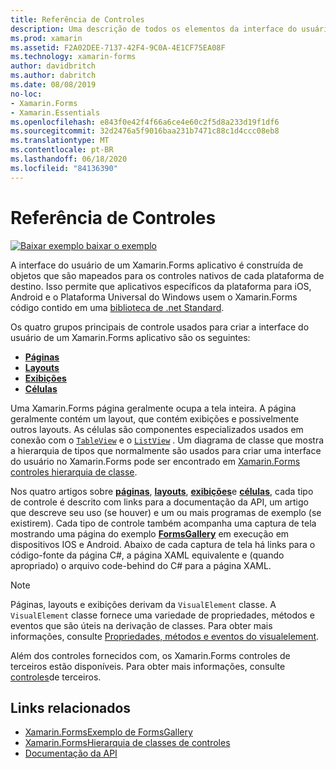 ```yaml
---
title: Referência de Controles
description: Uma descrição de todos os elementos da interface do usuário usados para construir um Xamarin.Forms aplicativo. Este artigo lista os grupos de controle que compõem a interface do usuário de um Xamarin.Forms aplicativo.
ms.prod: xamarin
ms.assetid: F2A02DEE-7137-42F4-9C0A-4E1CF75EA08F
ms.technology: xamarin-forms
author: davidbritch
ms.author: dabritch
ms.date: 08/08/2019
no-loc:
- Xamarin.Forms
- Xamarin.Essentials
ms.openlocfilehash: e843f0e42f4f66a6ce4e60c2f5d8a233d19f1df6
ms.sourcegitcommit: 32d2476a5f9016baa231b7471c88c1d4ccc08eb8
ms.translationtype: MT
ms.contentlocale: pt-BR
ms.lasthandoff: 06/18/2020
ms.locfileid: "84136390"
---
```

# <a name="controls-reference"></a>Referência de Controles

[![Baixar exemplo ](~/media/shared/download.png) baixar o exemplo](https://docs.microsoft.com/samples/xamarin/xamarin-forms-samples/formsgallery/)

A interface do usuário de um Xamarin.Forms aplicativo é construída de objetos que são mapeados para os controles nativos de cada plataforma de destino. Isso permite que aplicativos específicos da plataforma para iOS, Android e o Plataforma Universal do Windows usem o Xamarin.Forms código contido em uma [biblioteca de .net Standard](~/cross-platform/app-fundamentals/net-standard.md).

Os quatro grupos principais de controle usados para criar a interface do usuário de um Xamarin.Forms aplicativo são os seguintes:

- [**Páginas**](pages.md)
- [**Layouts**](layouts.md)
- [**Exibições**](views.md)
- [**Células**](cells.md)

Uma Xamarin.Forms página geralmente ocupa a tela inteira. A página geralmente contém um layout, que contém exibições e possivelmente outros layouts. As células são componentes especializados usados em conexão com o [`TableView`](views.md#tableview) e o [`ListView`](views.md#listview) . Um diagrama de classe que mostra a hierarquia de tipos que normalmente são usados para criar uma interface do usuário no Xamarin.Forms pode ser encontrado em [ Xamarin.Forms controles hierarquia de classe](~/xamarin-forms/internals/class-hierarchy.md).

Nos quatro artigos sobre [**páginas**](pages.md), [**layouts**](layouts.md), [**exibições**](views.md)e [**células**](cells.md), cada tipo de controle é descrito com links para a documentação da API, um artigo que descreve seu uso (se houver) e um ou mais programas de exemplo (se existirem). Cada tipo de controle também acompanha uma captura de tela mostrando uma página do exemplo [**FormsGallery**](https://docs.microsoft.com/samples/xamarin/xamarin-forms-samples/formsgallery) em execução em dispositivos IOS e Android. Abaixo de cada captura de tela há links para o código-fonte da página C#, a página XAML equivalente e (quando apropriado) o arquivo code-behind do C# para a página XAML.

> [!NOTE]
> Páginas, layouts e exibições derivam da `VisualElement` classe. A `VisualElement` classe fornece uma variedade de propriedades, métodos e eventos que são úteis na derivação de classes. Para obter mais informações, consulte [Propriedades, métodos e eventos do visualelement](common-properties.md).

Além dos controles fornecidos com, os Xamarin.Forms controles de terceiros estão disponíveis. Para obter mais informações, consulte [controles](thirdparty.md)de terceiros.

## <a name="related-links"></a>Links relacionados

- [Xamarin.FormsExemplo de FormsGallery](https://docs.microsoft.com/samples/xamarin/xamarin-forms-samples/formsgallery)
- [Xamarin.FormsHierarquia de classes de controles](~/xamarin-forms/internals/class-hierarchy.md)
- [Documentação da API](https://docs.microsoft.com/dotnet/api/xamarin.forms?view=xamarin-forms)
